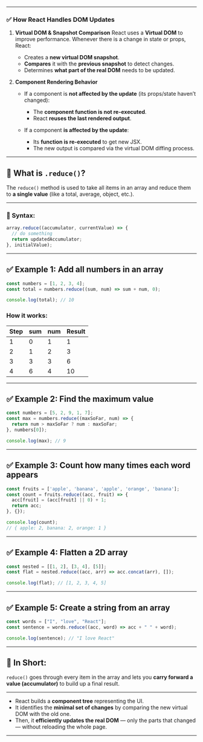
---

### ✅ How React Handles DOM Updates

1. **Virtual DOM & Snapshot Comparison**
   React uses a **Virtual DOM** to improve performance. Whenever there is a change in state or props, React:

   * Creates a **new virtual DOM snapshot**.
   * **Compares** it with the **previous snapshot** to detect changes.
   * Determines **what part of the real DOM** needs to be updated.

2. **Component Rendering Behavior**

   * If a component is **not affected by the update** (its props/state haven’t changed):

     * The **component function is not re-executed**.
     * React **reuses the last rendered output**.
   * If a component **is affected by the update**:

     * Its **function is re-executed** to get new JSX.
     * The new output is compared via the virtual DOM diffing process.


---

## 🧠 What is `.reduce()`?

The `reduce()` method is used to take all items in an array and reduce them to **a single value** (like a total, average, object, etc.).

---

### 🔹 Syntax:

```js
array.reduce((accumulator, currentValue) => {
  // do something
  return updatedAccumulator;
}, initialValue);
```

---

## ✅ Example 1: Add all numbers in an array

```js
const numbers = [1, 2, 3, 4];
const total = numbers.reduce((sum, num) => sum + num, 0);

console.log(total); // 10
```

### How it works:

| Step | sum | num | Result |
| ---- | --- | --- | ------ |
| 1    | 0   | 1   | 1      |
| 2    | 1   | 2   | 3      |
| 3    | 3   | 3   | 6      |
| 4    | 6   | 4   | 10     |

---

## ✅ Example 2: Find the maximum value

```js
const numbers = [5, 2, 9, 1, 7];
const max = numbers.reduce((maxSoFar, num) => {
  return num > maxSoFar ? num : maxSoFar;
}, numbers[0]);

console.log(max); // 9
```

---

## ✅ Example 3: Count how many times each word appears

```js
const fruits = ['apple', 'banana', 'apple', 'orange', 'banana'];
const count = fruits.reduce((acc, fruit) => {
  acc[fruit] = (acc[fruit] || 0) + 1;
  return acc;
}, {});

console.log(count);
// { apple: 2, banana: 2, orange: 1 }
```

---

## ✅ Example 4: Flatten a 2D array

```js
const nested = [[1, 2], [3, 4], [5]];
const flat = nested.reduce((acc, arr) => acc.concat(arr), []);

console.log(flat); // [1, 2, 3, 4, 5]
```

---

## ✅ Example 5: Create a string from an array

```js
const words = ["I", "love", "React"];
const sentence = words.reduce((acc, word) => acc + " " + word);

console.log(sentence); // "I love React"
```

---

## 🔁 In Short:

`reduce()` goes through every item in the array and lets you **carry forward a value (accumulator)** to build up a final result.

---


   * React builds a **component tree** representing the UI.
   * It identifies the **minimal set of changes** by comparing the new virtual DOM with the old one.
   * Then, it **efficiently updates the real DOM** — only the parts that changed — without reloading the whole page.

---

